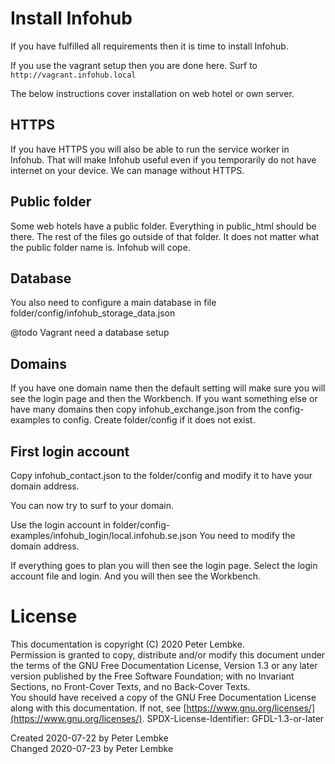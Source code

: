 # Install Infohub
If you have fulfilled all requirements then it is time to install Infohub.

If you use the vagrant setup then you are done here. Surf to `http://vagrant.infohub.local`

The below instructions cover installation on web hotel or own server.

## HTTPS
If you have HTTPS you will also be able to run the service worker in Infohub. That will make Infohub useful even if you temporarily do not have internet on your device.
We can manage without HTTPS.

## Public folder
Some web hotels have a public folder. Everything in public_html should be there. The rest of the files go outside of that folder. It does not matter what the public folder name is. Infohub will cope.

## Database
You also need to configure a main database in file folder/config/infohub_storage_data.json

@todo Vagrant need a database setup

## Domains
If you have one domain name then the default setting will make sure you will see the login page and then the Workbench. If you want something else or have many domains then copy infohub_exchange.json from the config-examples to config. Create folder/config if it does not exist.

## First login account
Copy infohub_contact.json to the folder/config and modify it to have your domain address.

You can now try to surf to your domain.

Use the login account in folder/config-examples/infohub_login/local.infohub.se.json
You need to modify the domain address.

If everything goes to plan you will then see the login page. Select the login account file and login. And you will then see the Workbench.

# License
This documentation is copyright (C) 2020 Peter Lembke.  
Permission is granted to copy, distribute and/or modify this document under the terms of the GNU Free Documentation License, Version 1.3 or any later version published by the Free Software Foundation; with no Invariant Sections, no Front-Cover Texts, and no Back-Cover Texts.  
You should have received a copy of the GNU Free Documentation License along with this documentation. If not, see [https://www.gnu.org/licenses/](https://www.gnu.org/licenses/).  SPDX-License-Identifier: GFDL-1.3-or-later  

Created 2020-07-22 by Peter Lembke  
Changed 2020-07-23 by Peter Lembke  
